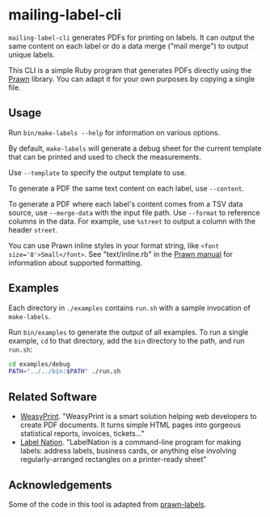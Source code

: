 # mailing-label-cli

`mailing-label-cli` generates PDFs for printing on labels. It can output the same content on each label or do a data merge ("mail merge") to output unique labels.

This CLI is a simple Ruby program that generates PDFs directly using the [Prawn](https://github.com/prawnpdf/prawn) library. You can adapt it for your own purposes by copying a single file.

## Usage

Run `bin/make-labels --help` for information on various options.

By default, `make-labels` will generate a debug sheet for the current template that can be printed and used to check the measurements.

Use `--template` to specify the output template to use.

To generate a PDF the same text content on each label, use `--content`.

To generate a PDF where each label's content comes from a TSV data source, use `--merge-data` with the input file path. Use `--format` to reference columns in the data. For example, use `%street` to output a column with the header `street`.

You can use Prawn inline styles in your format string, like `<font size='8'>Small</font>`. See "text/inline.rb" in the [Prawn manual](https://prawnpdf.org/manual.pdf) for information about supported formatting.

## Examples
Each directory in `./examples` contains `run.sh` with a sample invocation of `make-labels`.

Run `bin/examples` to generate the output of all examples. To run a single example, `cd` to that directory, add the `bin` directory to the path, and run `run.sh`:

```sh
cd examples/debug
PATH="../../bin:$PATH" ./run.sh
```

## Related Software

- [WeasyPrint](https://pypi.org/project/weasyprint/). "WeasyPrint is a smart solution helping web developers to create PDF documents. It turns simple HTML pages into gorgeous statistical reports, invoices, tickets…"
- [Label Nation](https://code.librehq.com/kfogel/labelnation). "LabelNation is a command-line program for making labels: address labels, business cards, or anything else involving regularly-arranged rectangles on a printer-ready sheet"

## Acknowledgements

Some of the code in this tool is adapted from [prawn-labels](https://github.com/jordanbyron/prawn-labels).
